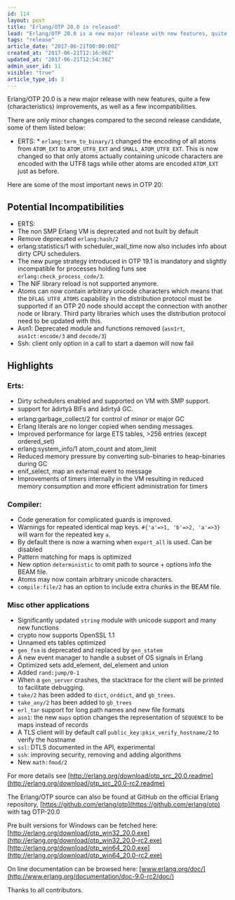 ```yaml
---
id: 114
layout: post
title: "Erlang/OTP 20.0 is released"
lead: "Erlang/OTP 20.0 is a new major release with new features, quite a few (characteristics) improvements, as well as a few incompatibilities."
tags: "release"
article_date: "2017-06-21T00:00:00Z"
created_at: "2017-06-21T12:16:06Z"
updated_at: "2017-06-21T12:54:38Z"
admin_user_id: 11
visible: "true"
article_type_id: 3
---
```


Erlang/OTP 20.0 is a new major release with new features, quite a few (characteristics) improvements, as well as a few incompatibilities.

There are only minor changes compared to the second release candidate, some of them listed below:
* ERTS: * `erlang:term_to_binary/1` changed the encoding of all atoms from `ATOM_EXT` to `ATOM_UTF8_EXT` and `SMALL_ATOM_UTF8_EXT`. This is now changed so that only atoms actually containing unicode characters are encoded with the UTF8 tags while other atoms are encoded `ATOM_EXT` just as before.

Here are some of the most important news in OTP 20:
## Potential Incompatibilities
* ERTS:
 * The non SMP Erlang VM is deprecated and not built by default
* Remove deprecated `erlang:hash/2`
* erlang:statistics/1 with scheduler_wall_time now also includes info about dirty CPU schedulers.
* The new purge strategy introduced in OTP 19.1 is mandatory and slightly incompatible for processes holding funs
 see `erlang:check_process_code/3`.
* The NIF library reload is not supported anymore.
* Atoms can now contain arbitrary unicode characters which means that the `DFLAG_UTF8_ATOMS` capability in the distribution protocol must be supported if an OTP 20 node should accept the connection with another node or library. Third party libraries which uses the distribution protocol need to be updated with this.
* Asn1: Deprecated module and functions removed (`asn1rt`, `asn1ct:encode/3` and `decode/3`)
* Ssh: client only option in a call to start a daemon will now fail
## Highlights
### Erts:
* Dirty schedulers enabled and supported on VM with SMP support.
* support for âdirtyâ BIFs and âdirtyâ GC.
* erlang:garbage_collect/2 for control of minor or major GC
* Erlang literals are no longer copied when sending messages.
* Improved performance for large ETS tables, >256 entries (except ordered_set)
* erlang:system_info/1 atom_count and atom_limit
* Reduced memory pressure by converting sub-binaries to heap-binaries during GC
* enif_select, map an external event to message
* Improvements of timers internally in the VM resulting in reduced memory consumption and more efficient administration for timers
### Compiler:
* Code generation for complicated guards is improved.
* Warnings for repeated identical map keys. `#{'a'=>1, 'b'=>2, 'a'=>3}` will warn for the repeated key `a`.
* By default there is now a warning when `export_all` is used. Can be disabled
* Pattern matching for maps is optimized
* New option `deterministic` to omit path to source + options info the BEAM file.
* Atoms may now contain arbitrary unicode characters.
* `compile:file/2` has an option to include extra chunks in the BEAM file.
### Misc other applications
* Significantly updated `string` module with unicode support and many new functions
* crypto now supports OpenSSL 1.1
* Unnamed ets tables optimized
* `gen_fsm` is deprecated and replaced by `gen_statem`
* A new event manager to handle a subset of OS signals in Erlang
* Optimized sets add_element, del_element and union
* Added `rand:jump/0-1`
* When a `gen_server` crashes, the stacktrace for the client will be printed to facilitate debugging.
* `take/2` has been added to `dict`, `orddict`, and `gb_trees`.
* `take_any/2` has been added to `gb_trees`
* `erl_tar` support for long path names and new file formats
* `asn1`: the new `maps` option changes the representation of `SEQUENCE` to be maps instead of records
* A TLS client will by default call `public_key:pkix_verify_hostname/2` to verify the hostname
* `ssl`: DTLS documented in the API, experimental
* `ssh`: improving security, removing and adding algorithms
* New `math:fmod/2`

For more details see
 [http://erlang.org/download/otp_src_20.0.readme](http://erlang.org/download/otp_src_20.0-rc2.readme)

The Erlang/OTP source can also be found at GitHub on the official Erlang repository,
 [https://github.com/erlang/otp](https://github.com/erlang/otp) with tag OTP-20.0

Pre built versions for Windows can be fetched here:
 [http://erlang.org/download/otp_win32_20.0.exe](http://erlang.org/download/otp_win32_20.0-rc2.exe)
 [http://erlang.org/download/otp_win64_20.0.exe](http://erlang.org/download/otp_win64_20.0-rc2.exe)

On line documentation can be browsed here:
 [www.erlang.org/doc/](http://www.erlang.org/documentation/doc-9.0-rc2/doc/)

Thanks to all contributors.
